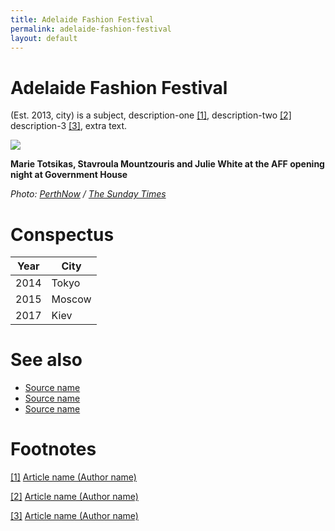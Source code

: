 ```yaml
---
title: Adelaide Fashion Festival
permalink: adelaide-fashion-festival
layout: default
---
```


# Adelaide Fashion Festival

(Est. 2013, city) is a subject, description-one <span id="a1">[\[1\]](#f1)</span>, description-two <span id="a2">[\[2\]](#f2)</span> description-3 <span id="a3">[\[3\]](#f3)</span>, extra text.

![](https://images.perthnow.com.au/publication/60A65860E5142597FA09D257AAFD08DB/9d445e7458df1e2f00581ba4374e9a5c.jpeg)

**Marie Totsikas, Stavroula Mountzouris and Julie White at the AFF opening night at Government House**

*Photo: [PerthNow](perthnow) / [The Sunday Times](https://www.perthnow.com.au/entertainment/confidential/gallery-fashion-fest-takes-adelaide-ng-60a65860e5142597fa09d257aafd08db)*

# Conspectus

|Year|City|
|----|---------|
|2014|Tokyo|
|2015|Moscow|
|2017|Kiev|

# See also

- [Source name](http://example.net/)
- [Source name](http://example.net/)
- [Source name](http://example.net/)

# Footnotes

[[1]](#a1) <span id="f1"></span> [Article name (Author name)](http://example.net/article)

[[2]](#a2) <span id="f2"></span> [Article name (Author name)](http://example.net/article)

[[3]](#a3) <span id="f3"></span> [Article name (Author name)](http://example.net/article)
